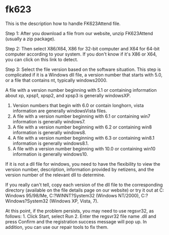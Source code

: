# fk623
This is the description how to handle FK623Attend file.

Step 1: After you download a file from our website, unzip FK623Attend (usually a zip package).

Step 2: Then select X86/X64, X86 for 32-bit computer and X64 for 64-bit computer according to your system. If you don't know if it's X86 or X64, you can click on this link to detect.

Step 3: Select the file version based on the software situation. This step is complicated if it is a Windows dll file, a version number that starts with 5.0, or a file that contains nt, typically windows2000.

A file with a version number beginning with 5.1 or containing information about xp, xpsp1, xpsp2, and xpsp3 is generally windowsXP.

1. Version numbers that begin with 6.0 or contain longhorn, vista information are generally windowsVista files.
1. A file with a version number beginning with 6.1 or containing win7 information is generally windows7.
1. A file with a version number beginning with 6.2 or containing win8 information is generally windows8.
1. A file with a version number beginning with 6.3 or containing win8.1 information is generally windows8.1.
1. A file with a version number beginning with 10.0 or containing win10 information is generally windows10.

If it is not a dll file for windows, you need to have the flexibility to view the version number, description, information provided by netizens, and the version number of the relevant dll to determine.

If you really can't tell, copy each version of the dll file to the corresponding directory (available on the file details page on our website) or try it out at C: Windows 95/98/Me, C:?WINNT?System32 (Windows NT/2000), C:?Windows?System32 (Windows XP, Vista, 7).

At this point, if the problem persists, you may need to use regsvr32, as follows: 1. Click Start, select Run 2. Enter the regsvr32 file name .dll and press Confirm and the registration success message will pop up. In addition, you can use our repair tools to fix them.
